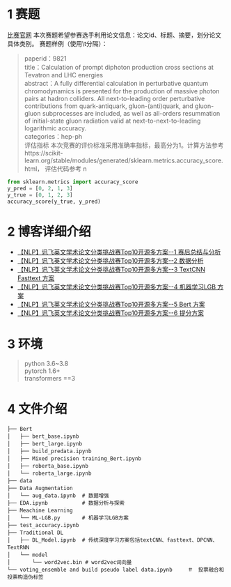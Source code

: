 # 1 赛题
[比赛官网](https://challenge.xfyun.cn/topic/info?type=academic-paper-classification)
本次赛题希望参赛选手利用论文信息：论文id、标题、摘要，划分论文具体类别。 赛题样例（使用\t分隔）：  
>paperid：9821  
title：Calculation of prompt diphoton production cross sections at Tevatron and LHC energies   
abstract：A fully differential calculation in perturbative quantum chromodynamics is presented for the production of massive photon pairs at hadron colliders. All next-to-leading order perturbative contributions from quark-antiquark, gluon-(anti)quark, and gluon-gluon subprocesses are included, as well as all-orders resummation of initial-state gluon radiation valid at next-to-next-to-leading logarithmic accuracy.   
categories：hep-ph  
评估指标 本次竞赛的评价标准采用准确率指标，最高分为1。计算方法参考https://scikit-learn.org/stable/modules/generated/sklearn.metrics.accuracy_score.html， 评估代码参考  n
```python
from sklearn.metrics import accuracy_score    
y_pred = [0, 2, 1, 3]  
y_true = [0, 1, 2, 3]
accuracy_score(y_true, y_pred)
```

# 2 博客详细介绍
+ [【NLP】讯飞英文学术论文分类挑战赛Top10开源多方案--1 赛后总结与分析](https://zhuanlan.zhihu.com/p/399052887)  
+ [【NLP】讯飞英文学术论文分类挑战赛Top10开源多方案--2 数据分析](https://zhuanlan.zhihu.com/p/399205096)  
+ [【NLP】讯飞英文学术论文分类挑战赛Top10开源多方案--3 TextCNN Fasttext 方案](https://zhuanlan.zhihu.com/p/399210271)  
+ [【NLP】讯飞英文学术论文分类挑战赛Top10开源多方案--4 机器学习LGB 方案](https://zhuanlan.zhihu.com/p/399215819)  
+ [【NLP】讯飞英文学术论文分类挑战赛Top10开源多方案--5 Bert 方案](https://zhuanlan.zhihu.com/p/399367625)  
+ [【NLP】讯飞英文学术论文分类挑战赛Top10开源多方案--6 提分方案](https://zhuanlan.zhihu.com/p/399567990)  

# 3 环境  
>python 3.6~3.8  
>pytorch 1.6+  
>transformers ==3   

# 4 文件介绍
```
├── Bert　　
│   ├── bert_base.ipynb　　
│   ├── bert_large.ipynb　　
│   ├── build_predata.ipynb　　
│   ├── Mixed precision training_Bert.ipynb　　
│   ├── roberta_base.ipynb　　
│   └── roberta_large.ipynb　　
├── data　　
├── Data Augmentation 　　
│   └── aug_data.ipynb  # 数据增强　　
├── EDA.ipynb           # 数据分析与探索　　
├── Meachine Learning　　
│   └── ML-LGB.py       # 机器学习LGB方案　　
├── test_accuracy.ipynb　　
├── Traditional DL　　
│   ├── DL_Model.ipynb  # 传统深度学习方案包括textCNN、fasttext、DPCNN、TextRNN　　
│   └── model　　
│       └── word2vec.bin # word2vec词向量　　
└── voting_ensemble and build pseudo label data.ipynb　　　＃　投票融合和投票构造伪标签　　
```


